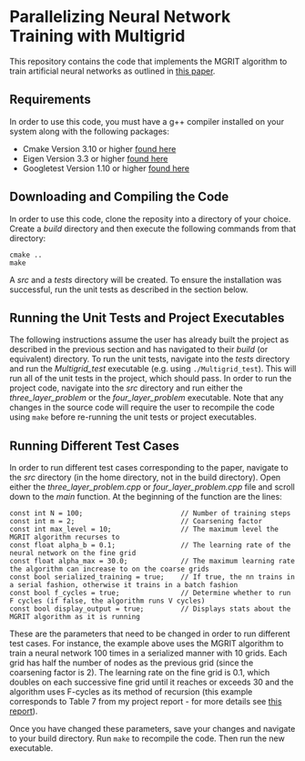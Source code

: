 # Parallelizing Neural Network Training with Multigrid
This repository contains the code that implements the MGRIT algorithm to train artificial neural networks as outlined in [this paper](docs/Parallelizing_Over_ANN_Training_Runs.pdf). 

## Requirements
In order to use this code, you must have a g++ compiler installed on your system along with the following packages:

- Cmake Version 3.10 or higher [found here](https://cmake.org/)
- Eigen Version 3.3 or higher [found here](http://eigen.tuxfamily.org/index.php?title=Main_Page#Download)
- Googletest Version 1.10 or higher [found here](https://github.com/google/googletest)

## Downloading and Compiling the Code
In order to use this code, clone the reposity into a directory of your choice. Create a *build* directory and then execute the following commands from that directory:

```
cmake ..
make
```

A *src* and a *tests* directory will be created. To ensure the installation was successful, run the unit tests as described in the section below.

## Running the Unit Tests and Project Executables
The following instructions assume the user has already built the project as described in the previous section and has navigated to their *build* (or equivalent) directory. To run the unit tests, navigate into the *tests* directory and run the *Multigrid_test* executable (e.g. using `./Multigrid_test`). This will run all of the unit tests in the project, which should pass. In order to run the project code, navigate into the *src* directory and run either the *three_layer_problem* or the *four_layer_problem* executable. Note that any changes in the source code will require the user to recompile the code using `make` before re-running the unit tests or project executables.

## Running Different Test Cases
In order to run different test cases corresponding to the paper, navigate to the *src* directory (in the home directory, not in the build directory). Open either the *three_layer_problem.cpp* or *four_layer_problem.cpp* file and scroll down to the *main* function. At the beginning of the function are the lines:

```
const int N = 100;                        // Number of training steps
const int m = 2;                          // Coarsening factor
const int max_level = 10;                 // The maximum level the MGRIT algorithm recurses to
const float alpha_b = 0.1;                // The learning rate of the neural network on the fine grid
const float alpha_max = 30.0;             // The maximum learning rate the algorithm can increase to on the coarse grids
const bool serialized_training = true;    // If true, the nn trains in a serial fashion, otherwise it trains in a batch fashion
const bool f_cycles = true;               // Determine whether to run F cycles (if false, the algorithm runs V cycles)
const bool display_output = true;         // Displays stats about the MGRIT algorithm as it is running
```

These are the parameters that need to be changed in order to run different test cases. For instance, the example above uses the MGRIT algorithm to train a neural network 100 times in a serialized manner with 10 grids. Each grid has half the number of nodes as the previous grid (since the coarsening factor is 2). The learning rate on the fine grid is 0.1, which doubles on each successive fine grid until it reaches or exceeds 30 and the algorithm uses F-cycles as its method of recursion (this example corresponds to Table 7 from my project report - for more details see [this report](docs/Multigrid_Project_Report.pdf)).

Once you have changed these parameters, save your changes and navigate to your build directory. Run `make` to recompile the code. Then run the new executable.